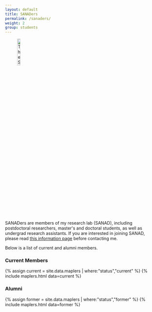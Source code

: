 ```yaml
---
layout: default
title: SANADers
permalink: /sanaders/
weight: 2
group: students
---
```


<figure>
	<img style="display=inline-block" width="15%" src="{{ "/resources/images/sanad.png" |  prepend: site.baseurl }}" alt="The SANAD Lab" />
</figure>

SANADers are members of my research lab (SANAD), including postdoctoral researchers, master's and doctoral students, as well as undergrad research assistants. If you are interested in joining SANAD, please read [this information page](/apply) before contacting me.

Below is a list of current and alumni members.

### Current Members
{% assign current = site.data.maplers | where:"status","current" %}
{% include maplers.html data=current %}

### Alumni
{% assign former = site.data.maplers | where:"status","former" %}
{% include maplers.html data=former %}
